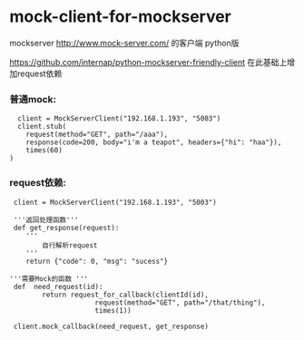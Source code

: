 # mock-client-for-mockserver
mockserver  http://www.mock-server.com/  的客户端 python版

https://github.com/internap/python-mockserver-friendly-client 在此基础上增加request依赖

### 普通mock:
      
      client = MockServerClient("192.168.1.193", "5003")
      client.stub(
        request(method="GET", path="/aaa"),
        response(code=200, body="i'm a teapot", headers={"hi": "haa"}),
        times(60)
    )
    
 
 ### request依赖:
 
     client = MockServerClient("192.168.1.193", "5003")
     
     '''返回处理函数'''
     def get_response(request):
        '''
            自行解析request
        '''
        return {"code": 0, "msg": "sucess"}

    '''需要Mock的函数 ''' 
     def  need_request(id):
            return request_for_callback(clientId(id),
                         request(method="GET", path="/that/thing"),
                         times(1))

     client.mock_callback(need_request, get_response)


